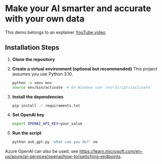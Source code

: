 # Make your AI smarter and accurate with your own data

This demo belongs to an explainer [YouTube video](https://youtu.be/Pji4-9DKBUE)

## Installation Steps

1. **Clone the repository**

2. **Create a virtual environment (optional but recommended)**
   This project assumes you use Python 3.10.
   
    ```bash
    python -m venv env
    source env/bin/activate  # On Windows use `env\Scripts\activate`
    ```

3. **Install the dependencies**
    ```bash
    pip install -r requirements.txt
    ```

4. **Set OpenAI key**
    ```bash
    export OPENAI_API_KEY=your_value
    ```

5. **Run the script**
    ```bash
    python ask_gpt.py 'what can you do?' no
    ```


Azure OpenAI can also be used, see https://learn.microsoft.com/en-us/azure/ai-services/openai/how-to/switching-endpoints.
